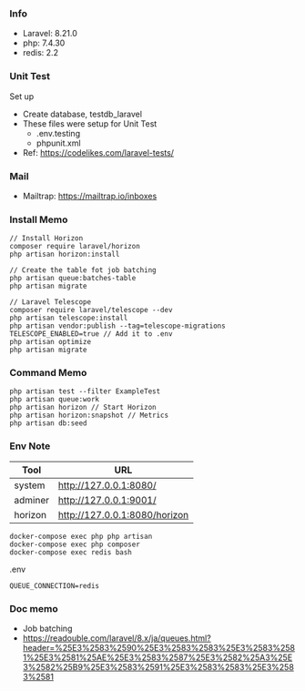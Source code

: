 ### Info
- Laravel: 8.21.0
- php: 7.4.30
- redis: 2.2

### Unit Test
Set up
- Create database, testdb_laravel
- These files were setup for Unit Test
  - .env.testing
  - phpunit.xml
- Ref: https://codelikes.com/laravel-tests/

### Mail
- Mailtrap: https://mailtrap.io/inboxes

### Install Memo
```
// Install Horizon
composer require laravel/horizon
php artisan horizon:install

// Create the table fot job batching
php artisan queue:batches-table
php artisan migrate

// Laravel Telescope
composer require laravel/telescope --dev
php artisan telescope:install
php artisan vendor:publish --tag=telescope-migrations
TELESCOPE_ENABLED=true // Add it to .env
php artisan optimize
php artisan migrate
```

### Command Memo
```
php artisan test --filter ExampleTest
php artisan queue:work
php artisan horizon // Start Horizon
php artisan horizon:snapshot // Metrics
php artisan db:seed
```

### Env Note
| Tool    | URL                    |
| ------- | ---------------------- |
| system  | http://127.0.0.1:8080/ |
| adminer | http://127.0.0.1:9001/ |
| horizon | http://127.0.0.1:8080/horizon |

```
docker-compose exec php php artisan
docker-compose exec php composer
docker-compose exec redis bash
```

.env
```
QUEUE_CONNECTION=redis

```

### Doc memo
- Job batching
- https://readouble.com/laravel/8.x/ja/queues.html?header=%25E3%2583%2590%25E3%2583%2583%25E3%2583%2581%25E3%2581%25AE%25E3%2583%2587%25E3%2582%25A3%25E3%2582%25B9%25E3%2583%2591%25E3%2583%2583%25E3%2583%2581